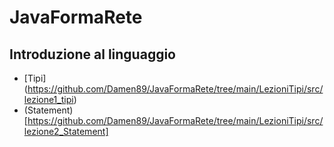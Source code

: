 # JavaFormaRete

## Introduzione al linguaggio

 - [Tipi] (https://github.com/Damen89/JavaFormaRete/tree/main/LezioniTipi/src/lezione1_tipi)
 - (Statement) [https://github.com/Damen89/JavaFormaRete/tree/main/LezioniTipi/src/lezione2_Statement]
